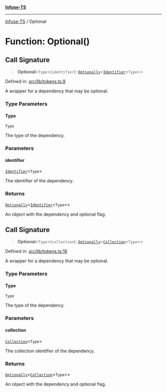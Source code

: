 [**Infuse-TS**](../README.md)

***

[Infuse-TS](../README.md) / Optional

# Function: Optional()

## Call Signature

> **Optional**\<`Type`\>(`identifier`): [`Optionally`](../type-aliases/Optionally.md)\<[`Identifier`](../type-aliases/Identifier.md)\<`Type`\>\>

Defined in: [src/lib/tokens.ts:9](https://github.com/D-Kay6/Infuse-TS/blob/1387e3f339bea91025c5da407e0b7dff28feffb5/src/lib/tokens.ts#L9)

A wrapper for a dependency that may be optional.

### Type Parameters

#### Type

`Type`

The type of the dependency.

### Parameters

#### identifier

[`Identifier`](../type-aliases/Identifier.md)\<`Type`\>

The identifier of the dependency.

### Returns

[`Optionally`](../type-aliases/Optionally.md)\<[`Identifier`](../type-aliases/Identifier.md)\<`Type`\>\>

An object with the dependency and optional flag.

## Call Signature

> **Optional**\<`Type`\>(`collection`): [`Optionally`](../type-aliases/Optionally.md)\<[`Collection`](../type-aliases/Collection.md)\<`Type`\>\>

Defined in: [src/lib/tokens.ts:16](https://github.com/D-Kay6/Infuse-TS/blob/1387e3f339bea91025c5da407e0b7dff28feffb5/src/lib/tokens.ts#L16)

A wrapper for a dependency that may be optional.

### Type Parameters

#### Type

`Type`

The type of the dependency.

### Parameters

#### collection

[`Collection`](../type-aliases/Collection.md)\<`Type`\>

The collection identifier of the dependency.

### Returns

[`Optionally`](../type-aliases/Optionally.md)\<[`Collection`](../type-aliases/Collection.md)\<`Type`\>\>

An object with the dependency and optional flag.
